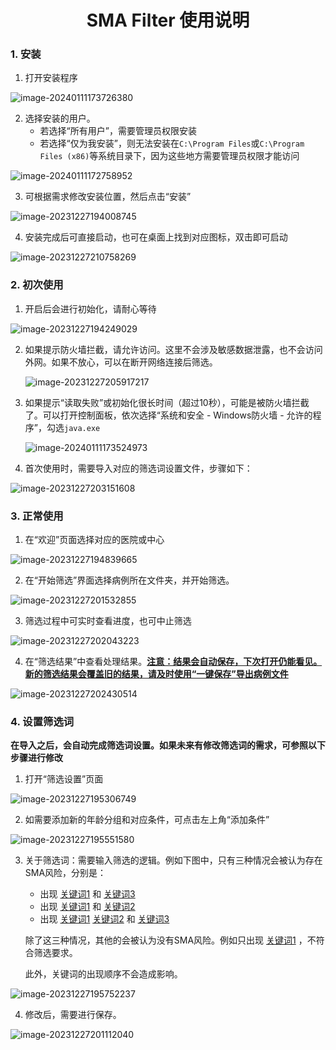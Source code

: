 <center><h1>SMA Filter 使用说明</h1></center>

### 1. 安装

1. 打开安装程序

![image-20240111173726380](./img/image-20240111173726380.png)

2. 选择安装的用户。
   - 若选择“所有用户”，需要管理员权限安装
   - 若选择“仅为我安装”，则无法安装在`C:\Program Files`或`C:\Program Files (x86)`等系统目录下，因为这些地方需要管理员权限才能访问

![image-20240111172758952](./img/image-20240111172758952.png)

3. 可根据需求修改安装位置，然后点击“安装”


![image-20231227194008745](./img/image-20231227194008745.png)

4. 安装完成后可直接启动，也可在桌面上找到对应图标，双击即可启动

![image-20231227210758269](./img/image-20231227210758269.png)

### 2. 初次使用

1. 开启后会进行初始化，请耐心等待

![image-20231227194249029](./img/image-20231227194249029.png)

2. 如果提示防火墙拦截，请允许访问。这里不会涉及敏感数据泄露，也不会访问外网。如果不放心，可以在断开网络连接后筛选。

   ![image-20231227205917217](./img/image-20231227205917217.png)

3. 如果提示“读取失败”或初始化很长时间（超过10秒），可能是被防火墙拦截了。可以打开控制面板，依次选择“系统和安全 - Windows防火墙 - 允许的程序”，勾选`java.exe`

   ![image-20240111173524973](./img/image-20240111173524973.png)

4. 首次使用时，需要导入对应的筛选词设置文件，步骤如下：

![image-20231227203151608](./img/image-20231227203151608.png)

### 3. 正常使用

1. 在“欢迎”页面选择对应的医院或中心

![image-20231227194839665](./img/image-20231227194839665.png)

2. 在“开始筛选”界面选择病例所在文件夹，并开始筛选。

![image-20231227201532855](./img/image-20231227201532855.png)

3. 筛选过程中可实时查看进度，也可中止筛选

![image-20231227202043223](./img/image-20231227202043223.png)

4. 在“筛选结果”中查看处理结果。<u>**注意：结果会自动保存，下次打开仍能看见。新的筛选结果会覆盖旧的结果，请及时使用“一键保存”导出病例文件**</u>

![image-20231227202430514](./img/image-20231227202430514.png)

### 4. 设置筛选词

**在导入之后，会自动完成筛选词设置。如果未来有修改筛选词的需求，可参照以下步骤进行修改**

1. 打开“筛选设置”页面

![image-20231227195306749](./img/image-20231227195306749.png)

2. 如需要添加新的年龄分组和对应条件，可点击左上角“添加条件”

![image-20231227195551580](./img/image-20231227195551580.png)

3. 关于筛选词：需要输入筛选的逻辑。例如下图中，只有三种情况会被认为存在SMA风险，分别是：

   - 出现 <u>关键词1</u> 和 <u>关键词3</u>
   - 出现 <u>关键词1</u> 和 <u>关键词2</u>
   - 出现 <u>关键词1</u>  <u>关键词2</u> 和 <u>关键词3</u>

   除了这三种情况，其他的会被认为没有SMA风险。例如只出现 <u>关键词1</u> ，不符合筛选要求。

   此外，关键词的出现顺序不会造成影响。

![image-20231227195752237](./img/image-20231227195752237.png)

4. 修改后，需要进行保存。

![image-20231227201112040](./img/image-20231227201112040.png)